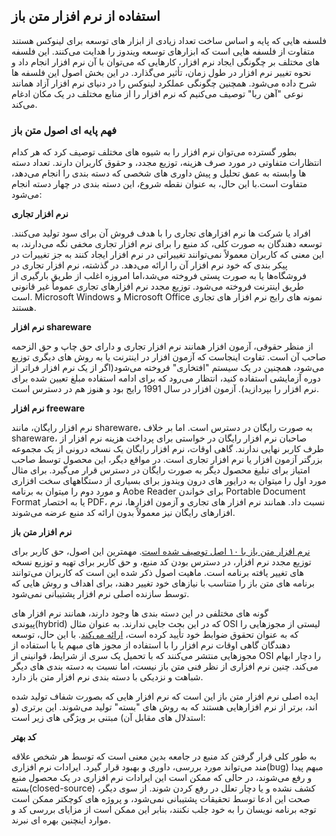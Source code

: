 ## استفاده از نرم افزار متن باز

فلسفه هایی که پایه و اساس ساخت تعداد زیادی از ابزار های توسعه برای لینوکس هستند متفاوت از فلسفه هایی است که ابزارهای توسعه ویندوز را هدایت می‌کنند. این فلسفه های مختلف بر چگونگی ایجاد نرم افزار، کارهایی که می‌توان با آن نرم افزار انجام داد و نحوه تغییر نرم افزار در طول زمان، تأثیر می‌گذارد. در این بخش اصول این فلسفه ها شرح داده می‌شود. همچنین چگونگی عملکرد لینوکس را در دنیای نرم افزار آزاد همانند نوعی "آهن ربا" توصیف می‌کنیم که نرم افزار را از منابع مختلف در یک مکان ادغام می‌کند.

### فهم پایه ای اصول متن باز

بطور گسترده می‌توان نرم افزار را به شیوه های مختلف توصیف کرد که هر کدام انتظارات متفاوتی در مورد صرف هزینه، توزیع مجدد، و حقوق کاربران دارند. تعداد دسته ها وابسته به عمق تحلیل و پیش داوری های شخصی که دسته بندی را انجام می‌دهد، متفاوت است.با این حال، به عنوان نقطه شروع، این دسته بندی در چهار دسته انجام می‌شود:


**نرم افزار تجاری**

افراد یا شرکت ها نرم افزارهای تجاری را با هدف فروش آن برای سود تولید می‌کنند. توسعه دهندگان به صورت کلی، کد منبع را برای نرم افزار تجاری مخفی نگه می‌دارند، به این معنی که کاربران معمولاً نمی‌توانند تغییراتی در نرم افزار ایجاد کنند به جز تغییرات در پیکر بندی که خود نرم افزار آن را ارائه می‌دهد. در گذشته، نرم افزار تجاری در فروشگاه‌ها یا به صورت پستی فروخته می‌شد،اما امروزه اغلب از طریق بارگیری از طریق اینترنت فروخته می‌شود. توزیع مجدد نرم افزارهای تجاری عموماً غیر قانونی است.  Microsoft Windows و Microsoft Office نمونه های رایج نرم افزار های تجاری هستند.

**نرم افزار shareware**

از منظر حقوقی، آزمون افزار همانند نرم افزار تجاری و دارای حق چاپ و حق الزحمه صاحب آن است. تفاوت اینجاست که آزمون افزار در اینترنت یا به روش های دیگری توزیع می‌شود، همچنین در یک سیستم "افتخاری" فروخته می‌شود(اگر از یک نرم افزار فراتر از دوره آزمایشی استفاده کنید، انتظار می‌رود که برای ادامه استفاده مبلغ تعیین شده برای نرم افزار را بپردازید). آزمون افزار در سال 1991 رایج بود و هنوز هم در دسترس است.

**نرم افزار freeware**

نرم افزار رایگان، مانند shareware، به صورت رایگان در دسترس است. اما بر خلاف shareware، صاحبان نرم افزار رایگان در خواستی برای پرداخت هزینه نرم افزار از طرف کاربر نهایی ندارند. گاهی اوقات، نرم افزار رایگان یک نسخه درونی از یک مجموعه بزرگتر آزمون افزار یا نرم افزار تجاری است. در مواقع دیگر، این محصول توسط صاحب امتیاز برای تبلیغ محصول دیگر به صورت رایگان در دسترس قرار می‌گیرد. برای مثال مورد اول را میتوان به درایور های درون ویندوز برای بسیاری از دستگاههای سخت افزاری و مورد دوم را میتوان به برنامه Aobe Reader برای خواندن Portable Document Format یا به اختصار PDF، نسبت داد. همانند نرم افزار های تجاری و آزمون افزارها، نرم افزارهای رایگان نیز معمولاً بدون ارائه کد منبع عرضه می‌شوند.

**نرم افزار متن باز**

[نرم افزار متن باز با ۱۰ اصل توصیف شده است](https://opensource.org/docs/osd). مهمترین این اصول، حق کاربر برای توزیع مجدد نرم افزار، در دسترس بودن کد منبع، و حق کاربر برای تهیه و توزیع نسخه های تغییر یافته برنامه است. ماهیت اصول ذکر شده این است که کاربران می‌توانند برنامه های متن باز را متناسب با نیازهای خود تغییر دهند،‌ برای اهداف و روش هایی که توسط سازنده اصلی نرم افزار پشتیبانی نمی‌شود.


گونه های مختلفی در این دسته بندی ها وجود دارند، همانند نرم افزار های پیوندی(hybrid) که در این بحث جایی ندارند. به عنوان مثال OSI لیستی از مجوزهایی را که به عنوان تحقوق ضوابط خود تأیید کرده است، [ارائه می‌کند](https://opensource.org/licenses). با این حال، توسعه دهندگان گاهی اوقات نرم افزار را با استفاده از مجوز های مبهم یا با استفاده از مجوزهایی منتشر می‌کنند که با تحمیل یک سری از شرایط، قوانینی از OSI را دچار ابهام می‌کند. چنین نرم افزاری از نظر فنی متن باز نیست، اما نسبت به دسته بندی های دیگر شباهت و نزدیکی با دسته بندی نرم افزار متن باز دارد.

ایده اصلی نرم افزار متن باز این است که نرم افزار هایی که بصورت شفاف تولید شده اند، برتر از نرم افزارهایی هستند که به روش های "بسته" تولید می‌شوند. این برتری (و استدلال های مقابل آن) مبتنی بر ویژگی های زیر است:

**کد بهتر**

 به طور کلی قرار گرفتن کد منبع در جامعه بدین معنی است که توسط هر شخص علاقه مند می‌تواند مورد بررسی، داوری و بهبود قرار گیرد. ایرادات نرم افزاری(bug) مبهم پیدا و رفع می‌شوند، در حالی که ممکن است این ایرادات نرم افزاری در یک محصول منبع بسته(closed-source) کشف نشده و یا دچار تعلل در رفع کردن شوند. از سوی دیگر، صحت این ادعا توسط تحقیقات پشتیبانی نمی‌شود، و پروژه های کوچکتر ممکن است توجه برنامه نویسان را به خود جلب نکنند، بنابر این ممکن است از مزایای بررسی کد و موارد اینچنین بهره ای نبرند.


